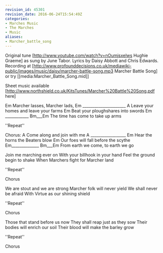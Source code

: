 ```yaml
---
revision_id: 45301
revision_date: 2016-06-24T15:54:49Z
categories:
- Marches Music
- The Marches
- Music
aliases:
- Marcher_battle_song
---
```


Original tune [http://www.youtube.com/watch?v=nOumjsxelws Hughie Graeme] as sung by June Tabor. Lyrics by Daisy Abbott and Chris Edwards. Recording at [http://www.profounddecisions.co.uk/mediawiki-public/images/music/daisy/marcher-battle-song.mp3 Marcher Battle Song] or try [[media:Marcher_Battle_Song.mid]]

Sheet music available [http://www.northshield.co.uk/KitsTunes/Marcher%20Battle%20Song.pdf here]


Em
Marcher lasses, Marcher lads,
Em ______________________ A
Leave your homes and leave your farms
Em
Beat your ploughshares into swords
Em ____________ Bm___Em
The time has come to take up arms

''Repeat''

Chorus:
A
Come along and join with me
A __________________ Em
Hear the horns the Beaters blow
Em
Our foes will fall before the scythe
Em______________ Bm___Em
From earth we come, to earth we go

Join me marching ever on
With your billhook in your hand
Feel the ground begin to shake
When Marchers fight for Marcher land

''Repeat''

Chorus

We are stout and we are strong
Marcher folk will never yield
We shall never be afraid
With Virtue as our shining shield

''Repeat''

Chorus

Those that stand before us now
They shall reap just as they sow
Their bodies will enrich our soil
Their blood will make the barley grow

''Repeat''

Chorus






